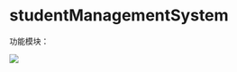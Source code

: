 # studentManagementSystem
功能模块：

![](http://github.com/1291945816/studentManagementSystem/raw/master/Images/Snipaste_2019-06-05_08-48-59.png)
